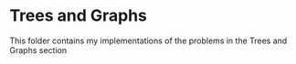 # Trees and Graphs
This folder contains my implementations of the problems in the Trees and Graphs section